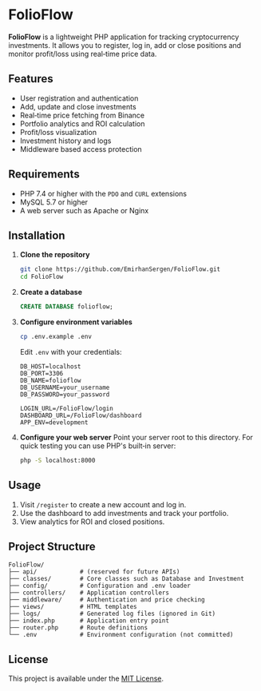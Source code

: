 # FolioFlow

**FolioFlow** is a lightweight PHP application for tracking cryptocurrency investments. It allows you to register, log in, add or close positions and monitor profit/loss using real‑time price data.

## Features

- User registration and authentication
- Add, update and close investments
- Real‑time price fetching from Binance
- Portfolio analytics and ROI calculation
- Profit/loss visualization
- Investment history and logs
- Middleware based access protection

## Requirements

- PHP 7.4 or higher with the `PDO` and `CURL` extensions
- MySQL 5.7 or higher
- A web server such as Apache or Nginx

## Installation

1. **Clone the repository**
   ```bash
   git clone https://github.com/EmirhanSergen/FolioFlow.git
   cd FolioFlow
   ```
2. **Create a database**
   ```sql
   CREATE DATABASE folioflow;
   ```
3. **Configure environment variables**
   ```bash
   cp .env.example .env
   ```
   Edit `.env` with your credentials:
   ```env
   DB_HOST=localhost
   DB_PORT=3306
   DB_NAME=folioflow
   DB_USERNAME=your_username
   DB_PASSWORD=your_password

   LOGIN_URL=/FolioFlow/login
   DASHBOARD_URL=/FolioFlow/dashboard
   APP_ENV=development
   ```
4. **Configure your web server**
   Point your server root to this directory. For quick testing you can use PHP's built‑in server:
   ```bash
   php -S localhost:8000
   ```

## Usage

1. Visit `/register` to create a new account and log in.
2. Use the dashboard to add investments and track your portfolio.
3. View analytics for ROI and closed positions.

## Project Structure

```text
FolioFlow/
├── api/            # (reserved for future APIs)
├── classes/        # Core classes such as Database and Investment
├── config/         # Configuration and .env loader
├── controllers/    # Application controllers
├── middleware/     # Authentication and price checking
├── views/          # HTML templates
├── logs/           # Generated log files (ignored in Git)
├── index.php       # Application entry point
├── router.php      # Route definitions
└── .env            # Environment configuration (not committed)
```


## License

This project is available under the [MIT License](LICENSE).
